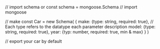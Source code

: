 // import schema or const schema = mongoose.Schema
// import mongoose

// make const Car = new Schema(
    {
        make: {type: string, required: true},
        // Each type refers to the datatype each parameter description
        model: {type: string, required: true},
        year: {typ: number, required: true, min & max}
    }
)

// export your car by default